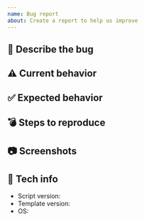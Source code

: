 ```yaml
---
name: Bug report
about: Create a report to help us improve
---
```


## 🐛 Describe the bug
<!-- A clear and concise description of what the bug is. -->

## ⚠️ Current behavior
<!-- A clear and concise description of what you expected to happen. -->

## ✅ Expected behavior
<!-- A clear and concise description of what you expected to happen. -->

## 💣 Steps to reproduce
<!-- How we can reproduce the behavior: -->

## 📷 Screenshots
<!-- If applicable, add screenshots to help explain your problem. -->

## 📱 Tech info
 - Script version: <!-- e.g. 1.0 -->
 - Template version: <!-- e.g. 1.0.0 -->
 - OS: <!-- e.g. Mac OS 10.15.x -->
